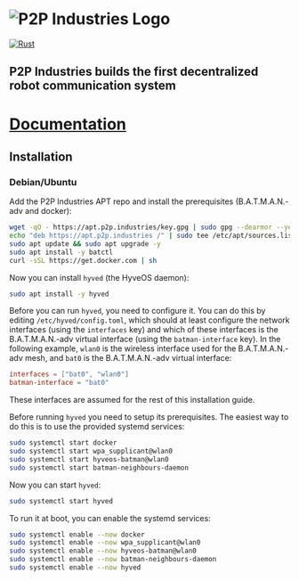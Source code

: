 # ![P2P Industries Logo](logo.png)
[![Rust](https://github.com/p2p-industries/hyveos/actions/workflows/rust.yml/badge.svg)](https://github.com/p2p-industries/hyveos/actions/workflows/rust.yml)

## P2P Industries builds the first decentralized robot communication system

# [Documentation](https://docs.p2p.industries)

## Installation

### Debian/Ubuntu

Add the P2P Industries APT repo and install the prerequisites (B.A.T.M.A.N.-adv and docker):

```bash
wget -qO - https://apt.p2p.industries/key.gpg | sudo gpg --dearmor --yes -o /etc/apt/trusted.gpg.d/p2p-industries.gpg
echo "deb https://apt.p2p.industries /" | sudo tee /etc/apt/sources.list.d/p2p-industries.list
sudo apt update && sudo apt upgrade -y
sudo apt install -y batctl
curl -sSL https://get.docker.com | sh
```

Now you can install `hyved` (the HyveOS daemon):

```bash
sudo apt install -y hyved
```

Before you can run `hyved`, you need to configure it.
You can do this by editing `/etc/hyved/config.toml`, which should at least configure the network interfaces (using the `interfaces` key) and which of these interfaces is the B.A.T.M.A.N.-adv virtual interface (using the `batman-interface` key).
In the following example, `wlan0` is the wireless interface used for the B.A.T.M.A.N.-adv mesh, and `bat0` is the B.A.T.M.A.N.-adv virtual interface:

```toml
interfaces = ["bat0", "wlan0"]
batman-interface = "bat0"
```

These interfaces are assumed for the rest of this installation guide.

Before running `hyved` you need to setup its prerequisites. The easiest way to do this is to use the provided systemd services:

```bash
sudo systemctl start docker
sudo systemctl start wpa_supplicant@wlan0
sudo systemctl start hyveos-batman@wlan0
sudo systemctl start batman-neighbours-daemon
```

Now you can start `hyved`:

```bash
sudo systemctl start hyved
```

To run it at boot, you can enable the systemd services:

```bash
sudo systemctl enable --now docker
sudo systemctl enable --now wpa_supplicant@wlan0
sudo systemctl enable --now hyveos-batman@wlan0
sudo systemctl enable --now batman-neighbours-daemon
sudo systemctl enable --now hyved
```
